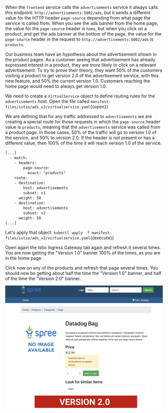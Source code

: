 When the `frontend` service calls the `advertisements` service it always calls this endpoint: `http://advertisements:5002/ads`, but it sends a different value for the HTTP header `page-source` depending from what page the service is called from. When you see the ads banner from the home page, the value for the `page-source` header is `home`, but when you click on a product, and get the ads banner at the bottom of the page, the value for the `page-source` header in the request to `http://advertisements:5002/ads` is `products`.

Our business team have an hypothesis about the advertisement shown in the product pages. As a customer seeing that advertisement has already expressed interest in a product, they are more likely to click on a relevant advertisement. To try to prove their theory, they want 50% of the customers visiting a product to get version 2.0 of the advertisement service, with this new feature, and 50% the current version 1.0. Customers reaching the home page would need to always get version 1.0.

We need to create a `VirtualService` object to define routing rules for the `advertisements` host. Open the file called `manifest-files/istio/ads_v2/virtualservice.yaml`{{open}}

We are defining that for any traffic addressed to `advertisements` we are creating a special route for those requests in which the `page-source` header value is `products`, meaning that the `advertisements` service was called from a product page. In those cases, 50% of the traffic will go to version 1.0 of the service, and 50% to version 2.0. If the header is not present or has a different value, then 100% of the time it will reach version 1.0 of the service.

```
[...]
  - match:
    - headers:
        page-source:
          exact: "products"
    route:
    - destination:
        host: advertisements
        subset: v1
      weight: 50
    - destination:
        host: advertisements
        subset: v2
      weight: 50
[...]
```

Let's apply that object: `kubectl apply -f manifest-files/istio/ads_v2/virtualservice.yaml`{{execute}}

Open again the Istio Ingress Gateway tab again and refresh it several times. You are now getting the "Version 1.0" banner 100% of the times, as you are in the home page.

Click now on any of the products and refresh that page several times. You should now be getting about half the time the "Version 1.0" banner, and half of the time the "Version 2.0" banner.

![Screenshot of a product showing ads v2](./assets/products_ads_v2.png)
